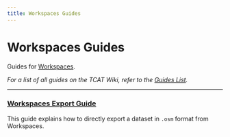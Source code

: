 ```yaml
---
title: Workspaces Guides
---
```


# Workspaces Guides

Guides for [Workspaces](../index.md).

_For a list of all guides on the TCAT Wiki, refer to the [Guides List](../../../../guides-list/index.md)._

---

### [Workspaces Export Guide](workspaces-export.md)

This guide explains how to directly export a dataset in `.osm` format from Workspaces.
